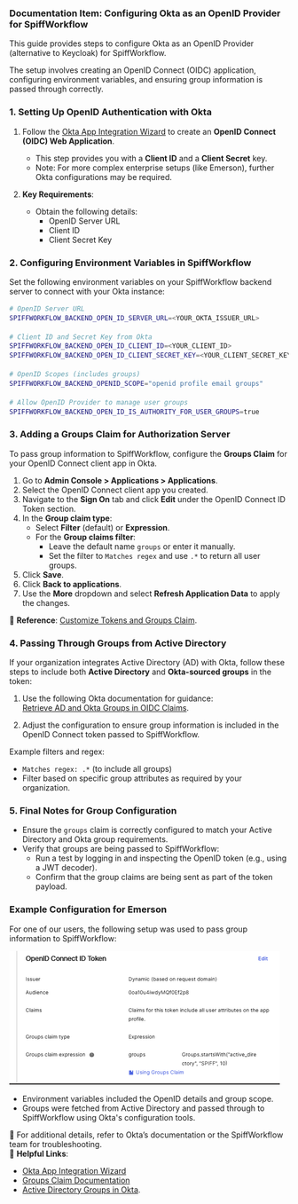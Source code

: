 ### **Documentation Item: Configuring Okta as an OpenID Provider for SpiffWorkflow**
This guide provides steps to configure Okta as an OpenID Provider (alternative to Keycloak) for SpiffWorkflow. 

The setup involves creating an OpenID Connect (OIDC) application, configuring environment variables, and ensuring group information is passed through correctly.  

### **1. Setting Up OpenID Authentication with Okta**

1. Follow the [Okta App Integration Wizard](https://help.okta.com/en-us/content/topics/apps/apps_app_integration_wizard_oidc.htm) to create an **OpenID Connect (OIDC) Web Application**.
   - This step provides you with a **Client ID** and a **Client Secret** key.
   - Note: For more complex enterprise setups (like Emerson), further Okta configurations may be required.

2. **Key Requirements**:
   - Obtain the following details:
     - OpenID Server URL
     - Client ID
     - Client Secret Key  

### **2. Configuring Environment Variables in SpiffWorkflow**

Set the following environment variables on your SpiffWorkflow backend server to connect with your Okta instance:

```bash
# OpenID Server URL
SPIFFWORKFLOW_BACKEND_OPEN_ID_SERVER_URL=<YOUR_OKTA_ISSUER_URL>

# Client ID and Secret Key from Okta
SPIFFWORKFLOW_BACKEND_OPEN_ID_CLIENT_ID=<YOUR_CLIENT_ID>
SPIFFWORKFLOW_BACKEND_OPEN_ID_CLIENT_SECRET_KEY=<YOUR_CLIENT_SECRET_KEY>

# OpenID Scopes (includes groups)
SPIFFWORKFLOW_BACKEND_OPENID_SCOPE="openid profile email groups"

# Allow OpenID Provider to manage user groups
SPIFFWORKFLOW_BACKEND_OPEN_ID_IS_AUTHORITY_FOR_USER_GROUPS=true
```

### **3. Adding a Groups Claim for Authorization Server**

To pass group information to SpiffWorkflow, configure the **Groups Claim** for your OpenID Connect client app in Okta.

1. Go to **Admin Console > Applications > Applications**.
2. Select the OpenID Connect client app you created.
3. Navigate to the **Sign On** tab and click **Edit** under the OpenID Connect ID Token section.
4. In the **Group claim type**:
   - Select **Filter** (default) or **Expression**.
   - For the **Group claims filter**:
     - Leave the default name `groups` or enter it manually.
     - Set the filter to `Matches regex` and use `.*` to return all user groups.
5. Click **Save**.
6. Click **Back to applications**.
7. Use the **More** dropdown and select **Refresh Application Data** to apply the changes.

📘 **Reference**: [Customize Tokens and Groups Claim](https://developer.okta.com/docs/guides/customize-tokens-groups-claim/main/).

### **4. Passing Through Groups from Active Directory**

If your organization integrates Active Directory (AD) with Okta, follow these steps to include both **Active Directory** and **Okta-sourced groups** in the token:

1. Use the following Okta documentation for guidance:  
   [Retrieve AD and Okta Groups in OIDC Claims](https://support.okta.com/help/s/article/Can-we-retrieve-both-Active-Directory-and-Okta-groups-in-OpenID-Connect-claims?language=en_US).

2. Adjust the configuration to ensure group information is included in the OpenID Connect token passed to SpiffWorkflow.

Example filters and regex:
- `Matches regex: .*` (to include all groups)
- Filter based on specific group attributes as required by your organization.

### **5. Final Notes for Group Configuration**

- Ensure the `groups` claim is correctly configured to match your Active Directory and Okta group requirements.
- Verify that groups are being passed to SpiffWorkflow:
   - Run a test by logging in and inspecting the OpenID token (e.g., using a JWT decoder).
   - Confirm that the group claims are being sent as part of the token payload.

### **Example Configuration for Emerson**

For one of our users, the following setup was used to pass group information to SpiffWorkflow:

![image](images/okta_config.png)

- Environment variables included the OpenID details and group scope.
- Groups were fetched from Active Directory and passed through to SpiffWorkflow using Okta's configuration tools.


📘 For additional details, refer to Okta’s documentation or the SpiffWorkflow team for troubleshooting.  
🔗 **Helpful Links**:  
- [Okta App Integration Wizard](https://help.okta.com/en-us/content/topics/apps/apps_app_integration_wizard_oidc.htm)  
- [Groups Claim Documentation](https://developer.okta.com/docs/guides/customize-tokens-groups-claim/main/)  
- [Active Directory Groups in Okta](https://support.okta.com/help/s/article/Can-we-retrieve-both-Active-Directory-and-Okta-groups-in-OpenID-Connect-claims?language=en_US).  